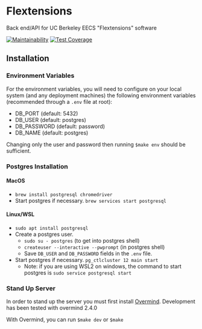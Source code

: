 # Flextensions

Back end/API for UC Berkeley EECS "Flextensions" software

[![Maintainability](https://api.codeclimate.com/v1/badges/8d99ec9a1784ddba34ac/maintainability)](https://codeclimate.com/github/cs169/flextensions/maintainability) [![Test Coverage](https://api.codeclimate.com/v1/badges/d47f20a638d46d3c09efb9d98c19d622bde170b8e5dd937457c4560618735626/test_coverage)](https://codeclimate.com/github/cs169/flextensions/test_coverage)

## Installation

### Environment Variables

For the environment variables, you will need to configure on your local system (and any deployment machines) the following environment variables (recommended through a `.env` file at root):

- DB_PORT (default: 5432)
- DB_USER (default: postgres)
- DB_PASSWORD (default: password)
- DB_NAME (default: postgres)

Changing only the user and password then running `$make env` should be sufficient.

### Postgres Installation

#### MacOS

- `brew install postgresql chromedriver`
- Start postgres if necessary. `brew services start postgresql`

#### Linux/WSL

- `sudo apt install postgresql`
- Create a postgres user.
  - `sudo su - postgres` (to get into postgres shell)
  - `createuser --interactive --pwprompt` (in postgres shell)
  - Save `DB_USER` and `DB_PASSWORD` fields in the `.env` file.
- Start postgres if necessary. `pg_ctlcluster 12 main start`
  - Note: if you are using WSL2 on windows, the command to start postgres is `sudo service postgresql start`

### Stand Up Server

In order to stand up the server you must first install [Overmind](https://github.com/DarthSim/overmind).
  Development has been tested with overmind 2.4.0

With Overmind, you can run `$make dev` or `$make`
